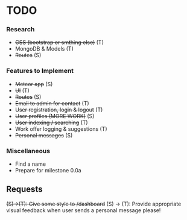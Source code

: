 # TODO

### Research
- ~~CSS (bootstrap or smthing else)~~ (T)
- MongoDB & Models (T)
- ~~Routes~~ (S)

### Features to Implement
- ~~Meteor app~~ (S)
- ~~UI~~ (T)
- ~~Routes~~ (S)
- ~~Email to admin for contact~~ (T)
- ~~User registration, login & logout~~ (T)
- ~~User profiles (MORE WORK)~~ (S)
- ~~User indexing / searching~~ (T)
- Work offer logging & suggestions (T)
- ~~Personal messages~~ (S)

### Miscellaneous
- Find a name
- Prepare for milestone 0.0a

## Requests

~~(S)->(T): Give some style to /dashboard~~
(S) -> (T): Provide appropriate visual feedback when user sends a personal message please!
